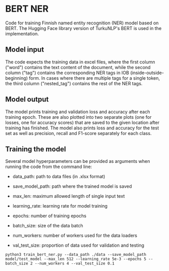 # BERT NER

Code for training Finnish named entity recognition (NER) model based on BERT. The Hugging Face library version of TurkuNLP's BERT is used in the implementation.

## Model input

The code expects the training data in excel files, where the first column ("word") contains the text content of the document, while the second column ("tag") contains the corresponding NER tags in IOB (inside-outside-beginning) form. In cases where there are multiple tags for a single token, the third column ("nested_tag") contains the rest of the NER tags.

## Model output

The model prints training and validation loss and accuracy after each training epoch. These are also plotted into two separate plots (one for losses, one for accuracy scores) that are saved to the given location after training has finished. The model also prints loss and accuracy for the test set as well as precision, recall and F1-score separately for each class.

## Training the model

Several model hyperparameters can be provided as arguments when running the code from the command line:

- data_path: path to data files (in .xlsx format)

- save_model_path: path where the trained model is saved

- max_len: maximum allowed length of single input text

- learning_rate: learning  rate for model training

- epochs: number of training epochs

- batch_size: size of the data batch

- num_workers: number of workers used for the data loaders

- val_test_size: proportion of data used for validation and testing

`python3 train_bert_ner.py --data_path ./data --save_model_path model/test_model --max_len 512 --learning_rate 5e-3 --epochs 5 --batch_size 2 --num_workers 4 --val_test_size 0.1`
